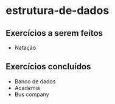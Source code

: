 # estrutura-de-dados

## Exercícios a serem feitos
- Natação

## Exercícios concluídos
- Banco de dados
- Academia
- Bus company
